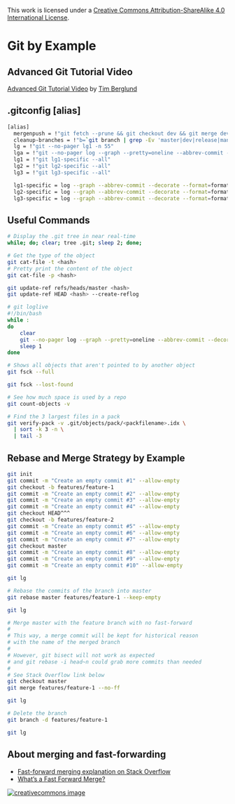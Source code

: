 This work is licensed under a
[Creative Commons Attribution-ShareAlike 4.0 International License](http://creativecommons.org/licenses/by-sa/4.0/).

# Git by Example

## Advanced Git Tutorial Video

[Advanced Git Tutorial Video](https://www.youtube.com/watch?v=0SJCYPsef54)
by [Tim Berglund](https://github.com/tlberglund)

## .gitconfig [alias]

```bash
[alias]
  mergenpush = !"git fetch --prune && git checkout dev && git merge dev && git checkout master && git merge && git push && git push github ; git checkout release && git merge master && git push && git checkout dev"
  cleanup-branches = !"b=`git branch | grep -Ev 'master|dev|release|manager-readme'`; if [ $? -eq 0 ] && [ `echo $b | wc -l` -gt 0 ]; then git branch | grep -Ev 'master|dev|release|manager-readme' | xargs git branch -D; else echo 'No branch to delete'; fi;"
  lg = !"git --no-pager lg1 -n 55"
  lga = !"git --no-pager log --graph --pretty=oneline --abbrev-commit --decorate --all $*"
  lg1 = !"git lg1-specific --all"
  lg2 = !"git lg2-specific --all"
  lg3 = !"git lg3-specific --all"

  lg1-specific = log --graph --abbrev-commit --decorate --format=format:'%C(bold blue)%h%C(reset) - %C(bold green)(%ar)%C(reset) %C(white)%s%C(reset) %C(dim white)- %an%C(reset)%C(auto)%d%C(reset)'
  lg2-specific = log --graph --abbrev-commit --decorate --format=format:'%C(bold blue)%h%C(reset) - %C(bold cyan)%aD%C(reset) %C(bold green)(%ar)%C(reset)%C(auto)%d%C(reset)%n''          %C(white)%s%C(reset) %C(dim white)- %an%C(reset)'
  lg3-specific = log --graph --abbrev-commit --decorate --format=format:'%C(bold blue)%h%C(reset) - %C(bold cyan)%aD%C(reset) %C(bold green)(%ar)%C(reset) %C(bold cyan)(committed: %cD)%C(reset) %C(auto)%d%C(reset)%n''          %C(white)%s%C(reset)%n''

```

## Useful Commands

```bash
# Display the .git tree in near real-time
while; do; clear; tree .git; sleep 2; done;
```

```bash
# Get the type of the object
git cat-file -t <hash>
# Pretty print the content of the object
git cat-file -p <hash>
```

```bash
git update-ref refs/heads/master <hash>
git update-ref HEAD <hash> --create-reflog
```

```bash
# git loglive
#!/bin/bash
while :
do
    clear
    git --no-pager log --graph --pretty=oneline --abbrev-commit --decorate --all $*
    sleep 1
done
```

```bash
# Shows all objects that aren't pointed to by another object
git fsck --full

git fsck --lost-found
```

```bash
# See how much space is used by a repo
git count-objects -v
```

```bash
# Find the 3 largest files in a pack
git verify-pack -v .git/objects/pack/<packfilename>.idx \
  | sort -k 3 -n \
  | tail -3
```

## Rebase and Merge Strategy by Example

```bash
git init
git commit -m "Create an empty commit #1" --allow-empty
git checkout -b features/feature-1
git commit -m "Create an empty commit #2" --allow-empty
git commit -m "Create an empty commit #3" --allow-empty
git commit -m "Create an empty commit #4" --allow-empty
git checkout HEAD^^^
git checkout -b features/feature-2
git commit -m "Create an empty commit #5" --allow-empty
git commit -m "Create an empty commit #6" --allow-empty
git commit -m "Create an empty commit #7" --allow-empty
git checkout master
git commit -m "Create an empty commit #8" --allow-empty
git commit -m "Create an empty commit #9" --allow-empty
git commit -m "Create an empty commit #10" --allow-empty

git lg

# Rebase the commits of the branch into master
git rebase master features/feature-1 --keep-empty

git lg

# Merge master with the feature branch with no fast-forward
#
# This way, a merge commit will be kept for historical reason
# with the name of the merged branch
#
# However, git bisect will not work as expected
# and git rebase -i head~n could grab more commits than needed
#
# See Stack Overflow link below
git checkout master
git merge features/feature-1 --no-ff

git lg

# Delete the branch
git branch -d features/feature-1

git lg
```

## About merging and fast-forwarding

- [Fast-forward merging explanation on Stack Overflow](https://stackoverflow.com/questions/2850369/why-does-git-fast-forward-merges-by-default#2850413)
- [Whatʼs a Fast Forward Merge?](./fast-forward.pdf)

[![creativecommons image](https://i.creativecommons.org/l/by-sa/4.0/80x15.png)](http://creativecommons.org/licenses/by-sa/4.0/)
